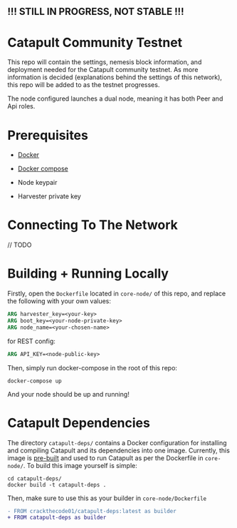 ## !!! STILL IN PROGRESS, NOT STABLE !!! 

# Catapult Community Testnet
This repo will contain the settings, nemesis block information, and deployment needed for the Catapult community testnet. As more information is decided (explanations behind the settings of this network), this repo will be added to as the testnet progresses.

The node configured launches a dual node, meaning it has both Peer and Api roles.  

# Prerequisites 

* [Docker](https://docs.docker.com/v17.09/engine/installation/)

* [Docker compose](https://docs.docker.com/compose/install/)

* Node keypair

* Harvester private key


# Connecting To The Network

// TODO

# Building + Running Locally

Firstly, open the `Dockerfile` located in `core-node/` of this repo, and replace the following with your own values: 

```Dockerfile
ARG harvester_key=<your-key>
ARG boot_key=<your-node-private-key>
ARG node_name=<your-chosen-name>
```

for REST config:

```Dockerfile
ARG API_KEY=<node-public-key>
```

Then, simply run docker-compose in the root of this repo: 

```shell
docker-compose up
```

And your node should be up and running!

# Catapult Dependencies

The directory `catapult-deps/` contains a Docker configuration for installing and compiling Catapult and its dependencies into one image.  Currently, this image is [pre-built](https://hub.docker.com/repository/docker/crackthecode01/catapult-deps) and used to run Catapult as per the Dockerfile in `core-node/`.  To build this image yourself is simple: 

```
cd catapult-deps/
docker build -t catapult-deps .
```

Then, make sure to use this as your builder in `core-node/Dockerfile`

```diff
- FROM crackthecode01/catapult-deps:latest as builder
+ FROM catapult-deps as builder
```
